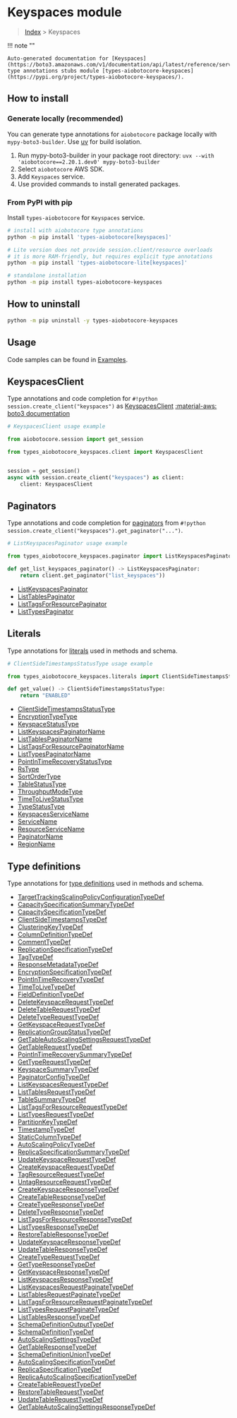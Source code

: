 # Keyspaces module

> [Index](../README.md) > Keyspaces


!!! note ""

    Auto-generated documentation for [Keyspaces](https://boto3.amazonaws.com/v1/documentation/api/latest/reference/services/keyspaces.html#keyspaces)
    type annotations stubs module [types-aiobotocore-keyspaces](https://pypi.org/project/types-aiobotocore-keyspaces/).

## How to install

### Generate locally (recommended)

You can generate type annotations for `aiobotocore` package locally with `mypy-boto3-builder`.
Use [uv](https://docs.astral.sh/uv/getting-started/installation/) for build isolation.

1. Run mypy-boto3-builder in your package root directory: `uvx --with 'aiobotocore==2.20.1.dev0' mypy-boto3-builder`
1. Select `aiobotocore` AWS SDK.
1. Add `Keyspaces` service.
1. Use provided commands to install generated packages.



### From PyPI with pip

Install `types-aiobotocore` for `Keyspaces` service.

```bash
# install with aiobotocore type annotations
python -m pip install 'types-aiobotocore[keyspaces]'

# Lite version does not provide session.client/resource overloads
# it is more RAM-friendly, but requires explicit type annotations
python -m pip install 'types-aiobotocore-lite[keyspaces]'

# standalone installation
python -m pip install types-aiobotocore-keyspaces
```



## How to uninstall

```bash
python -m pip uninstall -y types-aiobotocore-keyspaces
```

## Usage

Code samples can be found in [Examples](./usage.md).

## KeyspacesClient

Type annotations and code completion for  `#!python session.create_client("keyspaces")` as [KeyspacesClient](./client.md)
[:material-aws: boto3 documentation](https://boto3.amazonaws.com/v1/documentation/api/latest/reference/services/keyspaces.html#Keyspaces.Client)

```python
# KeyspacesClient usage example

from aiobotocore.session import get_session

from types_aiobotocore_keyspaces.client import KeyspacesClient


session = get_session()
async with session.create_client("keyspaces") as client:
    client: KeyspacesClient
```


## Paginators

Type annotations and code completion for
[paginators](./paginators.md)
from `#!python session.create_client("keyspaces").get_paginator("...")`.

```python
# ListKeyspacesPaginator usage example

from types_aiobotocore_keyspaces.paginator import ListKeyspacesPaginator

def get_list_keyspaces_paginator() -> ListKeyspacesPaginator:
    return client.get_paginator("list_keyspaces"))
```

- [ListKeyspacesPaginator](./paginators.md#listkeyspacespaginator)
- [ListTablesPaginator](./paginators.md#listtablespaginator)
- [ListTagsForResourcePaginator](./paginators.md#listtagsforresourcepaginator)
- [ListTypesPaginator](./paginators.md#listtypespaginator)








## Literals

Type annotations for [literals](./literals.md) used in methods and schema.

```python
# ClientSideTimestampsStatusType usage example

from types_aiobotocore_keyspaces.literals import ClientSideTimestampsStatusType

def get_value() -> ClientSideTimestampsStatusType:
    return "ENABLED"
```

- [ClientSideTimestampsStatusType](./literals.md#clientsidetimestampsstatustype)
- [EncryptionTypeType](./literals.md#encryptiontypetype)
- [KeyspaceStatusType](./literals.md#keyspacestatustype)
- [ListKeyspacesPaginatorName](./literals.md#listkeyspacespaginatorname)
- [ListTablesPaginatorName](./literals.md#listtablespaginatorname)
- [ListTagsForResourcePaginatorName](./literals.md#listtagsforresourcepaginatorname)
- [ListTypesPaginatorName](./literals.md#listtypespaginatorname)
- [PointInTimeRecoveryStatusType](./literals.md#pointintimerecoverystatustype)
- [RsType](./literals.md#rstype)
- [SortOrderType](./literals.md#sortordertype)
- [TableStatusType](./literals.md#tablestatustype)
- [ThroughputModeType](./literals.md#throughputmodetype)
- [TimeToLiveStatusType](./literals.md#timetolivestatustype)
- [TypeStatusType](./literals.md#typestatustype)
- [KeyspacesServiceName](./literals.md#keyspacesservicename)
- [ServiceName](./literals.md#servicename)
- [ResourceServiceName](./literals.md#resourceservicename)
- [PaginatorName](./literals.md#paginatorname)
- [RegionName](./literals.md#regionname)




## Type definitions

Type annotations for [type definitions](./type_defs.md) used in methods and schema.

- [TargetTrackingScalingPolicyConfigurationTypeDef](./type_defs.md#targettrackingscalingpolicyconfigurationtypedef)
- [CapacitySpecificationSummaryTypeDef](./type_defs.md#capacityspecificationsummarytypedef)
- [CapacitySpecificationTypeDef](./type_defs.md#capacityspecificationtypedef)
- [ClientSideTimestampsTypeDef](./type_defs.md#clientsidetimestampstypedef)
- [ClusteringKeyTypeDef](./type_defs.md#clusteringkeytypedef)
- [ColumnDefinitionTypeDef](./type_defs.md#columndefinitiontypedef)
- [CommentTypeDef](./type_defs.md#commenttypedef)
- [ReplicationSpecificationTypeDef](./type_defs.md#replicationspecificationtypedef)
- [TagTypeDef](./type_defs.md#tagtypedef)
- [ResponseMetadataTypeDef](./type_defs.md#responsemetadatatypedef)
- [EncryptionSpecificationTypeDef](./type_defs.md#encryptionspecificationtypedef)
- [PointInTimeRecoveryTypeDef](./type_defs.md#pointintimerecoverytypedef)
- [TimeToLiveTypeDef](./type_defs.md#timetolivetypedef)
- [FieldDefinitionTypeDef](./type_defs.md#fielddefinitiontypedef)
- [DeleteKeyspaceRequestTypeDef](./type_defs.md#deletekeyspacerequesttypedef)
- [DeleteTableRequestTypeDef](./type_defs.md#deletetablerequesttypedef)
- [DeleteTypeRequestTypeDef](./type_defs.md#deletetyperequesttypedef)
- [GetKeyspaceRequestTypeDef](./type_defs.md#getkeyspacerequesttypedef)
- [ReplicationGroupStatusTypeDef](./type_defs.md#replicationgroupstatustypedef)
- [GetTableAutoScalingSettingsRequestTypeDef](./type_defs.md#gettableautoscalingsettingsrequesttypedef)
- [GetTableRequestTypeDef](./type_defs.md#gettablerequesttypedef)
- [PointInTimeRecoverySummaryTypeDef](./type_defs.md#pointintimerecoverysummarytypedef)
- [GetTypeRequestTypeDef](./type_defs.md#gettyperequesttypedef)
- [KeyspaceSummaryTypeDef](./type_defs.md#keyspacesummarytypedef)
- [PaginatorConfigTypeDef](./type_defs.md#paginatorconfigtypedef)
- [ListKeyspacesRequestTypeDef](./type_defs.md#listkeyspacesrequesttypedef)
- [ListTablesRequestTypeDef](./type_defs.md#listtablesrequesttypedef)
- [TableSummaryTypeDef](./type_defs.md#tablesummarytypedef)
- [ListTagsForResourceRequestTypeDef](./type_defs.md#listtagsforresourcerequesttypedef)
- [ListTypesRequestTypeDef](./type_defs.md#listtypesrequesttypedef)
- [PartitionKeyTypeDef](./type_defs.md#partitionkeytypedef)
- [TimestampTypeDef](./type_defs.md#timestamptypedef)
- [StaticColumnTypeDef](./type_defs.md#staticcolumntypedef)
- [AutoScalingPolicyTypeDef](./type_defs.md#autoscalingpolicytypedef)
- [ReplicaSpecificationSummaryTypeDef](./type_defs.md#replicaspecificationsummarytypedef)
- [UpdateKeyspaceRequestTypeDef](./type_defs.md#updatekeyspacerequesttypedef)
- [CreateKeyspaceRequestTypeDef](./type_defs.md#createkeyspacerequesttypedef)
- [TagResourceRequestTypeDef](./type_defs.md#tagresourcerequesttypedef)
- [UntagResourceRequestTypeDef](./type_defs.md#untagresourcerequesttypedef)
- [CreateKeyspaceResponseTypeDef](./type_defs.md#createkeyspaceresponsetypedef)
- [CreateTableResponseTypeDef](./type_defs.md#createtableresponsetypedef)
- [CreateTypeResponseTypeDef](./type_defs.md#createtyperesponsetypedef)
- [DeleteTypeResponseTypeDef](./type_defs.md#deletetyperesponsetypedef)
- [ListTagsForResourceResponseTypeDef](./type_defs.md#listtagsforresourceresponsetypedef)
- [ListTypesResponseTypeDef](./type_defs.md#listtypesresponsetypedef)
- [RestoreTableResponseTypeDef](./type_defs.md#restoretableresponsetypedef)
- [UpdateKeyspaceResponseTypeDef](./type_defs.md#updatekeyspaceresponsetypedef)
- [UpdateTableResponseTypeDef](./type_defs.md#updatetableresponsetypedef)
- [CreateTypeRequestTypeDef](./type_defs.md#createtyperequesttypedef)
- [GetTypeResponseTypeDef](./type_defs.md#gettyperesponsetypedef)
- [GetKeyspaceResponseTypeDef](./type_defs.md#getkeyspaceresponsetypedef)
- [ListKeyspacesResponseTypeDef](./type_defs.md#listkeyspacesresponsetypedef)
- [ListKeyspacesRequestPaginateTypeDef](./type_defs.md#listkeyspacesrequestpaginatetypedef)
- [ListTablesRequestPaginateTypeDef](./type_defs.md#listtablesrequestpaginatetypedef)
- [ListTagsForResourceRequestPaginateTypeDef](./type_defs.md#listtagsforresourcerequestpaginatetypedef)
- [ListTypesRequestPaginateTypeDef](./type_defs.md#listtypesrequestpaginatetypedef)
- [ListTablesResponseTypeDef](./type_defs.md#listtablesresponsetypedef)
- [SchemaDefinitionOutputTypeDef](./type_defs.md#schemadefinitionoutputtypedef)
- [SchemaDefinitionTypeDef](./type_defs.md#schemadefinitiontypedef)
- [AutoScalingSettingsTypeDef](./type_defs.md#autoscalingsettingstypedef)
- [GetTableResponseTypeDef](./type_defs.md#gettableresponsetypedef)
- [SchemaDefinitionUnionTypeDef](./type_defs.md#schemadefinitionuniontypedef)
- [AutoScalingSpecificationTypeDef](./type_defs.md#autoscalingspecificationtypedef)
- [ReplicaSpecificationTypeDef](./type_defs.md#replicaspecificationtypedef)
- [ReplicaAutoScalingSpecificationTypeDef](./type_defs.md#replicaautoscalingspecificationtypedef)
- [CreateTableRequestTypeDef](./type_defs.md#createtablerequesttypedef)
- [RestoreTableRequestTypeDef](./type_defs.md#restoretablerequesttypedef)
- [UpdateTableRequestTypeDef](./type_defs.md#updatetablerequesttypedef)
- [GetTableAutoScalingSettingsResponseTypeDef](./type_defs.md#gettableautoscalingsettingsresponsetypedef)

